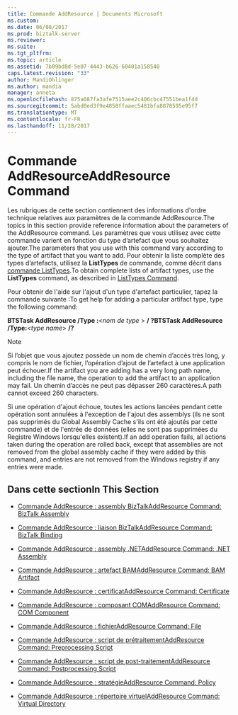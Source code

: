 ```yaml
---
title: Commande AddResource | Documents Microsoft
ms.custom: 
ms.date: 06/08/2017
ms.prod: biztalk-server
ms.reviewer: 
ms.suite: 
ms.tgt_pltfrm: 
ms.topic: article
ms.assetid: 7b09bd8d-5e07-4443-b626-60401a158540
caps.latest.revision: "33"
author: MandiOhlinger
ms.author: mandia
manager: anneta
ms.openlocfilehash: 875a087fa3afe7515aee2c406cbc47551bea1f4d
ms.sourcegitcommit: 5abd0ed3f9e4858ffaaec5481bfa8878595e95f7
ms.translationtype: MT
ms.contentlocale: fr-FR
ms.lasthandoff: 11/28/2017
---
```

# <a name="addresource-command"></a><span data-ttu-id="fa0d0-102">Commande AddResource</span><span class="sxs-lookup"><span data-stu-id="fa0d0-102">AddResource Command</span></span>
<span data-ttu-id="fa0d0-103">Les rubriques de cette section contiennent des informations d'ordre technique relatives aux paramètres de la commande AddResource.</span><span class="sxs-lookup"><span data-stu-id="fa0d0-103">The topics in this section provide reference information about the parameters of the AddResource command.</span></span> <span data-ttu-id="fa0d0-104">Les paramètres que vous utilisez avec cette commande varient en fonction du type d’artefact que vous souhaitez ajouter.</span><span class="sxs-lookup"><span data-stu-id="fa0d0-104">The parameters that you use with this command vary according to the type of artifact that you want to add.</span></span> <span data-ttu-id="fa0d0-105">Pour obtenir la liste complète des types d’artefacts, utilisez la **ListTypes** de commande, comme décrit dans [commande ListTypes](../core/listtypes-command.md).</span><span class="sxs-lookup"><span data-stu-id="fa0d0-105">To obtain complete lists of artifact types, use the **ListTypes** command, as described in [ListTypes Command](../core/listtypes-command.md).</span></span>  
  
 <span data-ttu-id="fa0d0-106">Pour obtenir de l'aide sur l'ajout d'un type d'artefact particulier, tapez la commande suivante :</span><span class="sxs-lookup"><span data-stu-id="fa0d0-106">To get help for adding a particular artifact type, type the following command:</span></span>  
  
 <span data-ttu-id="fa0d0-107">**BTSTask AddResource /Type :**\<*nom de type* \> **/ ?**</span><span class="sxs-lookup"><span data-stu-id="fa0d0-107">**BTSTask AddResource /Type:**\<*type name*\> **/?**</span></span>  
  
> [!NOTE]
>  <span data-ttu-id="fa0d0-108">Si l’objet que vous ajoutez possède un nom de chemin d’accès très long, y compris le nom de fichier, l’opération d’ajout de l’artefact à une application peut échouer.</span><span class="sxs-lookup"><span data-stu-id="fa0d0-108">If the artifact you are adding has a very long path name, including the file name, the operation to add the artifact to an application may fail.</span></span> <span data-ttu-id="fa0d0-109">Un chemin d’accès ne peut pas dépasser 260 caractères.</span><span class="sxs-lookup"><span data-stu-id="fa0d0-109">A path cannot exceed 260 characters.</span></span>  
>   
>  <span data-ttu-id="fa0d0-110">Si une opération d'ajout échoue, toutes les actions lancées pendant cette opération sont annulées à l'exception de l'ajout des assemblys (ils ne sont pas supprimés du Global Assembly Cache s'ils ont été ajoutés par cette commande) et de l'entrée de données (elles ne sont pas supprimées du Registre Windows lorsqu'elles existent).</span><span class="sxs-lookup"><span data-stu-id="fa0d0-110">If an add operation fails, all actions taken during the operation are rolled back, except that assemblies are not removed from the global assembly cache if they were added by this command, and entries are not removed from the Windows registry if any entries were made.</span></span>  
  
## <a name="in-this-section"></a><span data-ttu-id="fa0d0-111">Dans cette section</span><span class="sxs-lookup"><span data-stu-id="fa0d0-111">In This Section</span></span>  
  
-   [<span data-ttu-id="fa0d0-112">Commande AddResource : assembly BizTalk</span><span class="sxs-lookup"><span data-stu-id="fa0d0-112">AddResource Command: BizTalk Assembly</span></span>](../core/addresource-command-biztalk-assembly.md)  
  
-   [<span data-ttu-id="fa0d0-113">Commande AddResource : liaison BizTalk</span><span class="sxs-lookup"><span data-stu-id="fa0d0-113">AddResource Command: BizTalk Binding</span></span>](../core/addresource-command-biztalk-binding.md)  
  
-   [<span data-ttu-id="fa0d0-114">Commande AddResource : assembly .NET</span><span class="sxs-lookup"><span data-stu-id="fa0d0-114">AddResource Command: .NET Assembly</span></span>](../core/addresource-command-net-assembly.md)  
  
-   [<span data-ttu-id="fa0d0-115">Commande AddResource : artefact BAM</span><span class="sxs-lookup"><span data-stu-id="fa0d0-115">AddResource Command: BAM Artifact</span></span>](../core/addresource-command-bam-artifact.md)  
  
-   [<span data-ttu-id="fa0d0-116">Commande AddResource : certificat</span><span class="sxs-lookup"><span data-stu-id="fa0d0-116">AddResource Command: Certificate</span></span>](../core/addresource-command-certificate.md)  
  
-   [<span data-ttu-id="fa0d0-117">Commande AddResource : composant COM</span><span class="sxs-lookup"><span data-stu-id="fa0d0-117">AddResource Command: COM Component</span></span>](../core/addresource-command-com-component.md)  
  
-   [<span data-ttu-id="fa0d0-118">Commande AddResource : fichier</span><span class="sxs-lookup"><span data-stu-id="fa0d0-118">AddResource Command: File</span></span>](../core/addresource-command-file.md)  
  
-   [<span data-ttu-id="fa0d0-119">Commande AddResource : script de prétraitement</span><span class="sxs-lookup"><span data-stu-id="fa0d0-119">AddResource Command: Preprocessing Script</span></span>](../core/addresource-command-preprocessing-script.md)  
  
-   [<span data-ttu-id="fa0d0-120">Commande AddResource : script de post-traitement</span><span class="sxs-lookup"><span data-stu-id="fa0d0-120">AddResource Command: Postprocessing Script</span></span>](../core/addresource-command-postprocessing-script.md)  
  
-   [<span data-ttu-id="fa0d0-121">Commande AddResource : stratégie</span><span class="sxs-lookup"><span data-stu-id="fa0d0-121">AddResource Command: Policy</span></span>](../core/addresource-command-policy.md)  
  
-   [<span data-ttu-id="fa0d0-122">Commande AddResource : répertoire virtuel</span><span class="sxs-lookup"><span data-stu-id="fa0d0-122">AddResource Command: Virtual Directory</span></span>](../core/addresource-command-virtual-directory.md)